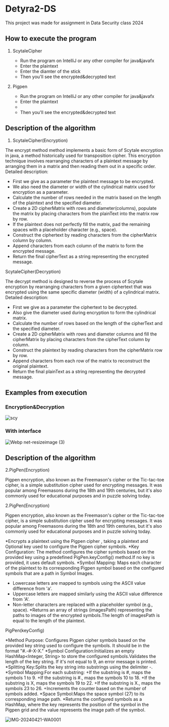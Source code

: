 # Detyra2-DS


This project was made for assignment in Data Security class 2024

## How to execute the program

1. ScytaleCipher
   * Run the program on IntelliJ or any other compiler for java&javafx
   * Enter the plaintext
   * Enter the diamter of the stick
   * Then you'll see the encrypted&decrypted text

2. Pigpen
   * Run the program on IntelliJ or any other compiler for java&javafx
   * Enter the plaintext
   * 
   * Then you'll see the encrypted&decrypted text

   





## Description of the algorithm

1. ScytaleCipher(Encryption)

The encrypt method method implements a basic form of Scytale encryption in java, a method historically used for transposition cipher. This encryption technique involves rearranging characters of a plaintext message by arranging them in a matrix and then reading them out in a specific order.
Detailed description:

* First we give as a parameter the plaintext message to be encrypted.
* We also need the diameter or width of the cylindrical matrix used for encryption as a parameter.
* Calculate the number of rows needed in the matrix based on the length of the plaintext and the specified diameter.
* Create a 2D cipherMatrix with rows and diameter(columns), populate the matrix by placing characters from the plainText into the matrix row by row.
* If the plaintext does not perfectly fill the matrix, pad the remaining spaces with a placeholder character (e.g., space).
* Construct the ciphertext by reading characters from the cipherMatrix column by column.
* Append characters from each column of the matrix to form the encrypted message.
* Return the final cipherText as a string representing the encrypted message.

ScytaleCipher(Decryption)

The decrypt method is designed to reverse the process of Scytale encryption by rearranging characters from a given ciphertext that was encrypted using the same specific diameter (width) of a cylindrical matrix.
Detailed description:

* First we give as a parameter the ciphertext to be decrypted.
* Also give the diameter used during encryption to form the cylindrical matrix.
* Calculate the number of rows based on the length of the cipherText and the specified diameter.
* Create a 2D cipherMatrix with rows and diameter columns and fill the cipherMatrix by placing characters from the cipherText column by column.
* Construct the plaintext by reading characters from the cipherMatrix row by row.
* Append characters from each row of the matrix to reconstruct the original plaintext.
* Return the final plainText as a string representing the decrypted message.

## Examples from execution

### Encryption&Decryption

![scy](https://github.com/KaltrinaKrasniqi/Detyra2-DS/assets/116883212/577dec28-2688-4b0d-baff-8f96f79e5e66)

### With interface

![Webp net-resizeimage (3)](https://github.com/KaltrinaKrasniqi/Detyra2-DS/assets/116883212/8e63d471-cf78-4a49-a15d-e2bf557b1e35)



## Description of the algorithm

2.PigPen(Encryption)

Pigpen encryption, also known as the Freemason's cipher or the Tic-tac-toe cipher, is a simple substitution cipher used for encrypting messages. It was popular among Freemasons during the 18th and 19th centuries, but it's also commonly used for educational purposes and in puzzle solving today.


2.PigPen(Encryption)

Pigpen encryption, also known as the Freemason's cipher or the Tic-tac-toe cipher, is a simple substitution cipher used for encrypting messages. It was popular among Freemasons during the 18th and 19th centuries, but it's also commonly used for educational purposes and in puzzle solving today.

*Encrypts a plaintext using the Pigpen cipher , taking a plaintext and Optional key used to configure the Pigpen cipher symbols.
*Key Configuration: The method configures the cipher symbols based on the provided key using a predefined PigPen.keyConfig() method.If no key is provided, it uses default symbols.
*Symbol Mapping: Maps each character of the plaintext to its corresponding Pigpen symbol based on the configured symbols that are a path in Symbol Images.
  + Lowercase letters are mapped to symbols using the ASCII value difference from 'a'.
  + Uppercase letters are mapped similarly using the ASCII value difference from 'A'.
  + Non-letter characters are replaced with a placeholder symbol (e.g., space).
*Returns an array of strings (imagesPath) representing the paths to images of the encrypted symbols.The length of imagesPath is equal to the length of the plaintext.

PigPen(keyConfig)

*Method Purpose: Configures Pigpen cipher symbols based on the provided key string used to configure the symbols. It should be in the format "#.-#-X-X."
*Symbol Configuration:Initializes an empty HashMap<Integer, String> to store the configured symbols.Validates the length of the key string. If it's not equal to 9, an error message is printed.
*Splitting Key:Splits the key string into substrings using the delimiter -.
*Symbol Mapping:For each substring:
  +If the substring is #, maps the symbols 1 to 9.
  +If the substring is #., maps the symbols 10 to 18.
  +If the substring is X, maps the symbols 19 to 22.
  +If the substring is X., maps the symbols 23 to 26.
  +Increments the counter based on the number of symbols added.
*Space Symbol:Maps the space symbol (27) to its corresponding image path.
*Returns the configured symbols as a HashMap, where the key represents the position of the symbol in the Pigpen grid and the value represents the image path of the symbol.





![IMG-20240421-WA0001](https://github.com/KaltrinaKrasniqi/Detyra2-DS/assets/116361933/e635257d-3d47-41d5-b044-4cb129e1738f)








   

